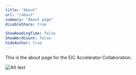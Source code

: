 ```yaml
---
title: "About"
url: "/about"
summary: "About page"
disableShare: true

ShowReadingTime: false
ShowWordCount: false
hideAuthor: true
---
```


This is the about page for the EIC Accelerator Collaboration.

![Alt text](images/diagram1.jpg)

